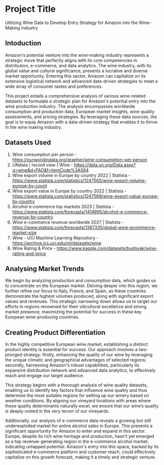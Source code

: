 
# Project Title
Utilizing Wine Data to Develop Entry Strategy for Amazon into the Wine-Making Industry

## Intoduction
Amazon's potential venture into the wine-making industry represents a strategic move that perfectly aligns with its core competencies in distribution, e-commerce, and data analytics. The wine industry, with its global value and cultural significance, presents a lucrative and diverse market opportunity. Entering this sector, Amazon can capitalize on its extensive logistical network and advanced data-driven strategies to meet a wide array of consumer tastes and preferences. 

This project entails a comprehensive analysis of various wine-related datasets to formulate a strategic plan for Amazon's potential entry into the wine production industry. The analysis encompasses worldwide consumption and production data, European market insights, wine quality assessments, and pricing strategies. By leveraging these data sources, the goal is to equip Amazon with a data-driven strategy that enables it to thrive in the wine making industry.

## Datasets Used
1. Wine consumption per person - https://ourworldindata.org/grapher/wine-consumption-per-person
2. UNdata | record view | Wine - https://data.un.org/Data.aspx?q=wine&d=FAO&f=itemCode%3A564
3. Wine export volume in Europe by country 2022 | Statista - https://www.statista.com/statistics/1247565/wine-export-volume-europe-by-count
4. Wine export value in Europe by country 2022 | Statista - https://www.statista.com/statistics/1247569/wine-export-value-europe-by-country
5. Alcohol e-commerce top markets 2023 | Statista - https://www.statista.com/forecasts/1414995/alcohol-e-commerce-revenue-by-country
6. Wine e-commerce revenue worldwide 2027 | Statista - https://www.statista.com/forecasts/1387335/global-wine-ecommerce-market-size
7. Wine - UCI Machine Learning Repository - https://archive.ics.uci.edu/ml/datasets/wine
8. Wine Rating & Price - https://www.kaggle.com/datasets/budnyak/wine-rating-and-price


## Analysing Market Trends
We begin by analyzing production and consumption data, which guides us to concentrate on the European market. Delving deeper into this region, we further refine our focus to Italy, France, and Spain, as these countries demonstrate the highest volumes produced, along with significant export values and revenues. This strategic narrowing down allows us to target our efforts in regions renowned for their viticultural excellence and strong market presence, maximizing the potential for success in these key European wine-producing countries.

## Creating Product Differentiation
In the highly competitive European wine market, establishing a distinct product identity is essential for success. Our approach involves a two-pronged strategy: firstly, enhancing the quality of our wine by leveraging the unique climatic and geographical advantages of selected regions; secondly, harnessing Amazon's robust capabilities, particularly its expansive distribution network and advanced data analytics, to effectively reach and engage our target audience.

This strategy begins with a thorough analysis of wine quality datasets, enabling us to identify key factors that influence wine quality and thus determine the most suitable regions for setting up our winery based on weather conditions. By aligning our vineyard locations with areas where these quality determinants naturally excel, we ensure that our wine’s quality is deeply rooted in the very terroir of our vineyards.

Additionally, our analysis of e-commerce data reveals a growing but still underexploited market for online alcohol sales in Europe. This presents a significant opportunity for Amazon to enter and expand in this sector. Europe, despite its rich wine heritage and production, hasn't yet emerged as a top revenue-generating region in the e-commerce alcohol market, indicating untapped potential. Amazon's entry into this space, backed by its sophisticated e-commerce platform and customer reach, could effectively capitalize on this growth forecast, making it a timely and strategic venture.


